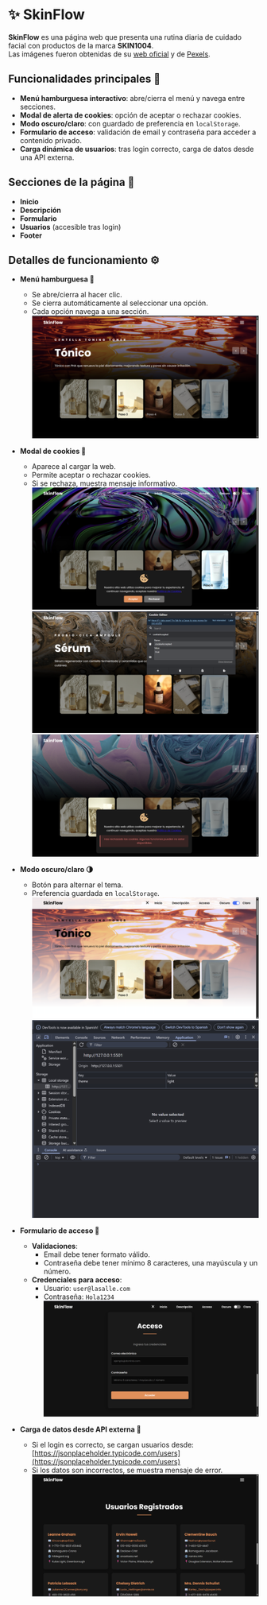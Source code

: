 # ✨ SkinFlow

**SkinFlow** es una página web que presenta una rutina diaria de cuidado facial con productos de la marca **SKIN1004**.  
Las imágenes fueron obtenidas de su [web oficial](https://www.skin1004.com/) y de [Pexels](https://www.pexels.com/es-es/).

## Funcionalidades principales 🚀
- **Menú hamburguesa interactivo**: abre/cierra el menú y navega entre secciones.
- **Modal de alerta de cookies**: opción de aceptar o rechazar cookies.
- **Modo oscuro/claro**: con guardado de preferencia en `localStorage`.
- **Formulario de acceso**: validación de email y contraseña para acceder a contenido privado.
- **Carga dinámica de usuarios**: tras login correcto, carga de datos desde una API externa.

## Secciones de la página 📄
- **Inicio**  
- **Descripción**  
- **Formulario**  
- **Usuarios** (accesible tras login)  
- **Footer**

## Detalles de funcionamiento ⚙️

- **Menú hamburguesa 🍔**  
  - Se abre/cierra al hacer clic.
  - Se cierra automáticamente al seleccionar una opción.
  - Cada opción navega a una sección.  
  ![Menú hamburguesa](screenshots/menu-hamburguesa.png)

- **Modal de cookies 🍪**  
  - Aparece al cargar la web.
  - Permite aceptar o rechazar cookies.
  - Si se rechaza, muestra mensaje informativo.  
  ![Modal de cookies](screenshots/alerta-cookies.png)
  ![Cookie aceptada](screenshots/cookie-aceptada.png)
  ![Cookie rechazada](screenshots/cookie-rechazada.png)


- **Modo oscuro/claro 🌗**  
  - Botón para alternar el tema.
  - Preferencia guardada en `localStorage`.  
  ![Modo oscuro/claro](screenshots/modo-claro.png)
  ![Caotura LocalStorage](screenshots/local-storage.png)


- **Formulario de acceso 📝**  
  - **Validaciones**:
    - Email debe tener formato válido.
    - Contraseña debe tener mínimo 8 caracteres, una mayúscula y un número.
  - **Credenciales para acceso**:
    - Usuario: `user@lasalle.com`
    - Contraseña: `Hola1234`  
  ![Formulario de acceso](screenshots/formulario.png)

- **Carga de datos desde API externa 📡**  
  - Si el login es correcto, se cargan usuarios desde:  
    [https://jsonplaceholder.typicode.com/users](https://jsonplaceholder.typicode.com/users)
  - Si los datos son incorrectos, se muestra mensaje de error.  
  ![Usuarios cargados desde API](screenshots/usuarios-api.png)
